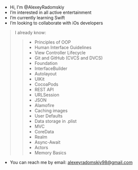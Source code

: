 - Hi, I’m @AlexeyRadomskiy
- I’m interested in all active entertainment
- I’m currently learning Swift
- I’m looking to collaborate with iOs developers


> I already know:
>>  * Principles of OOP
>>  * Human Interface Guidelines
>>  * View Controller Lifecycle
>>  * Git and GitHub (CVCS and DVCS)
>>  * Foundation
>>  * InterfaceBuilder
>>  * Autolayout
>>  * UIKit
>>  * CocoaPods
>>  * REST API
>>  * URLSession
>>  * JSON
>>  * Alamofire
>>  * Caching images
>>  * User Defaults
>>  * Data storage in .plist
>>  * MVC
>>  * CoreData
>>  * Realm
>>  * Async-Await
>>  * Actors
>>  * Memory Basics
    
- You can reach me by email: alexeyradomskiy98@gmail.com
